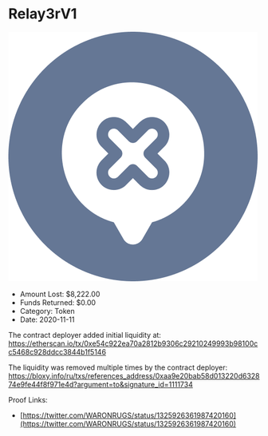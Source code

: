 # Relay3rV1
![Relay3rV1](/rektimages/Relay3rV1.png)
- Amount Lost: $8,222.00
- Funds Returned: $0.00
- Category: Token
- Date: 2020-11-11

The contract deployer added initial liquidity at:  
https://etherscan.io/tx/0xe54c922ea70a2812b9306c29210249993b98100cc5468c928ddcc3844b1f5146  
  
The liquidity was removed multiple times by the contract deployer:  
https://bloxy.info/ru/txs/references_address/0xaa9e20bab58d013220d632874e9fe44f8f971e4d?argument=to&signature_id=1111734


Proof Links:
- [https://twitter.com/WARONRUGS/status/1325926361987420160](https://twitter.com/WARONRUGS/status/1325926361987420160)


